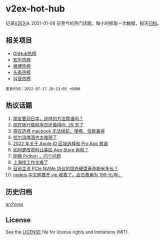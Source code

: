# v2ex-hot-hub

 记录[V2EX](https://www.v2ex.com/)从 2021-01-06 日至今的热门话题。每小时抓取一次数据，按天[归档](archives)。
 
 ## 相关项目

- [GitHub热榜](https://github.com/lonnyzhang423/github-hot-hub)
- [知乎热榜](https://github.com/lonnyzhang423/zhihu-hot-hub)
- [微博热榜](https://github.com/lonnyzhang423/weibo-hot-hub)
- [头条热榜](https://github.com/lonnyzhang423/toutiao-hot-hub)
- [抖音热榜](https://github.com/lonnyzhang423/douyin-hot-hub)


 `更新时间：2022-07-17 20:13:05 +0800`

## 热议话题

1. [朋友要润日本，这样的方法靠谱吗？](https://www.v2ex.com/t/866725)
1. [现在转行做程序员还值得吗, 29 岁了](https://www.v2ex.com/t/866705)
1. [感叹选择 macbook 无法续航、便携、性能兼得](https://www.v2ex.com/t/866764)
1. [哈尔滨啤酒也太难喝了](https://www.v2ex.com/t/866683)
1. [2022 年关于 Apple ID 区域选择和 Pro App 套装](https://www.v2ex.com/t/866700)
1. [如何更改资料让美区 App Store 免税？](https://www.v2ex.com/t/866775)
1. [刚撸 Python ，问个问题](https://www.v2ex.com/t/866690)
1. [上海找工作太难了](https://www.v2ex.com/t/866762)
1. [目前主流 PCIe NVMe 协议的固态硬盘寿命能有多长？](https://www.v2ex.com/t/866773)
1. [nodejs 中文网要开 vip 收费了，会员费用为 199 元/年。](https://www.v2ex.com/t/866787)

## 历史归档

[archives](archives)

## License

See the [LICENSE](LICENSE) file for license rights and limitations (MIT).
